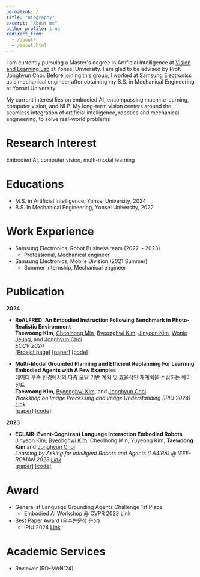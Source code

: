 ```yaml
---
permalink: /
title: "Biography"
excerpt: "About me"
author_profile: true
redirect_from: 
  - /about/
  - /about.html
---
```


I am currently pursuing a Master's degree in Artificial Intelligence at [Vision and Learning Lab](https://yonseivnl.github.io/) at Yonsei Unviersity. I am glad to be advised by Prof. [Jonghyun Choi](http://ppolon.github.io/). Before joining this group, I worked at Samsung Electronics as a mechanical engineer after obtaining my B.S. in Mechanical Engineering at Yonsei University.

My current interest lies on embodied AI, encompassing machine learning, computer vision, and NLP. My long-term vision centers around the seamless integration of artificial intelligence, robotics and mechanical engineering; to solve real-world problems

Research Interest
======
Embodied AI, computer vision, multi-modal learning

Educations
======
* M.S. in Artificial Intelligence, Yonsei University, 2024
* B.S. in Mechanical Engineering, Yonsei University, 2022

Work Experience
======
* Samsung Electronics, Robot Business team (2022 ~ 2023)
  * Professional, Mechanical engineer
* Samsung Electronics, Mobile Division (2021 Summer)
  * Summer Internship, Mechanical engineer

Publication
======
**2024**
- **ReALFRED: An Embodied Instruction Following Benchmark in Photo-Realistic Environment**  \
**Taewoong Kim**, [Cheolhong Min](https://to-be-appeared), [Byeonghwi Kim](https://bhkim94.github.io/), [Jinyeon Kim](https://to-be-appeared), [Wonje Jeung](https://to-be-appeared), and [Jonghyun Choi](http://ppolon.github.io/)  
_ECCV 2024_  
[[Proejct page]](https://twoongg.github.io/projects/realfred/) [[paper]](http://to-be-appeared) [[code]](https://github.com/snumprlab/realfred)


- **Multi-Modal Grounded Planning and Efficient Replanning For Learning Embodied Agents with A Few Examples**  \
데이터 부족 환경에서의 다중 모달 기반 계획 및 효율적인 재계획을 수립하는 에이전트  \
**Taewoong Kim**, [Byeonghwi Kim](https://bhkim94.github.io/), and [Jonghyun Choi](http://ppolon.github.io/)  
_Workshop on Image Processing and Image Understanding (IPIU 2024) [Link](http://www.ipiu.or.kr/)_  
[[paper]](http://to-be-appeared) [[code]](http://to-be-appeared)


**2023**

- **ECLAIR: Event-Cognizant Language Interaction Embodied Robots**  
Jinyeon Kim, [Byeonghwi Kim](https://bhkim94.github.io/), Cheolhong Min, Yuyeong Kim, **Taewoong Kim** and [Jonghyun Choi](http://ppolon.github.io/)  
_Learning by Asking for Intelligent Robots and Agents (LA4IRA) @ IEEE-ROMAN 2023 [Link](https://la4ira.github.io/index.html)_  
[[paper]](http://to-be-appeared) [[code]](http://to-be-appeared)


Award
======
* Generalist Language Grounding Agents Challenge 1st Place
  *   Embodied AI Workshop @ CVPR 2023 [Link](https://askforalfred.com/EAI23/)
* Best Paper Award (우수논문상 은상)
  *   IPIU 2024 [Link](http://to-be-appeared)


Academic Services
======
* Reviewer (RO-MAN'24)



